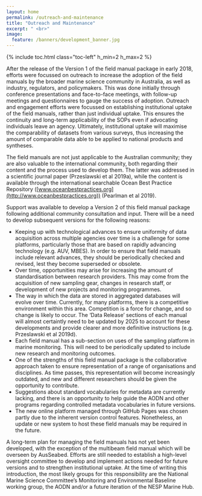 ```yaml
---
layout: home
permalink: /outreach-and-maintenance
title: "Outreach and Maintenance"
excerpt: " <br>"
image:
  feature: /banners/development_banner.jpg
---
```

{% include toc.html class="toc-left" h_min=2 h_max=2 %}

After the release of the Version 1 of the field manual package in early 2018, efforts were focussed on outreach to increase the adoption of the field manuals by the broader marine science community in Australia, as well as industry, regulators, and policymakers. This was done initially through conference presentations and face-to-face meetings, with follow-up meetings and questionnaires to gauge the success of adoption. Outreach and engagement efforts were focussed on establishing institutional uptake of the field manuals, rather than just individual uptake. This ensures the continuity and long-term applicability of the SOPs even if advocating individuals leave an agency. Ultimately, institutional uptake will maximise the comparability of datasets from various surveys, thus increasing the amount of comparable data able to be applied to national products and syntheses. 

The field manuals are not just applicable to the Australian community; they are also valuable to the international community, both regarding their content and the process used to develop them. The latter was addressed in a scientific journal paper (Przeslawski et al 2019a), while the content is available through the international searchable Ocean Best Practice Repository ([www.oceanbestpractices.org](http://www.oceanbestpractices.org)) (Pearlman et al 2019).  

Support was available to develop a Version 2 of this field manual package following additional community consultation and input. There will be a need to develop subsequent versions for the following reasons:



*   Keeping up with technological advances to ensure uniformity of data acquisition across multiple agencies over time is a challenge for some platforms, particularly those that are based on rapidly advancing technology (e.g. AUV, MBES). In order to ensure that field manuals include relevant advances, they should be periodically checked and revised, lest they become superseded or obsolete. 
*   Over time, opportunities may arise for increasing the amount of standardisation between research providers.  This may come from the acquisition of new sampling gear, changes in research staff, or development of new projects and monitoring programmes.
*   The way in which the data are stored in aggregated databases will evolve over time. Currently, for many platforms, there is a competitive environment within this area. Competition is a force for change, and so change is likely to occur. The ‘Data Release’ sections of each manual will almost certaintly need to be updated by 2025 to account for these developments and provide clearer and more definitive instructions (e.g. Przeslawski et al 2019d). 
*   Each field manual has a sub-section on uses of the sampling platform in marine monitoring. This will need to be periodically updated to include new research and monitoring outcomes.
*   One of the strengths of this field manual package is the collaborative approach taken to ensure representation of a range of organisations and disciplines. As time passes, this representation will become increasingly outdated, and new and different researchers should be given the opportunity to contribute. 
*   Suggestions about standard vocabularies for metadata are currently lacking, and there is an opportunity to help guide the AODN and other programs regarding controlled metadata vocabularies in future versions.
*   The new online platform managed through GitHub Pages was chosen partly due to the inherent version control features. Nonetheless, an update or new system to host these field manuals may be required in the future.

A long-term plan for managing the field manuals has not yet been developed, with the exception of the multibeam field manual which will be overseen by AusSeabed. Efforts are still needed to establish a high-level oversight committee to develop and implement actions needed for future versions and to strengthen institutional uptake. At the time of writing this introduction, the most likely groups for this responsibility are the National Marine Science Committee’s Monitoring and Environmental Baseline working group, the AODN and/or a future iteration of the NESP Marine Hub. 

